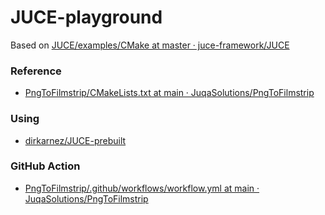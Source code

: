 JUCE-playground
===============
Based on [JUCE/examples/CMake at master · juce-framework/JUCE](https://github.com/juce-framework/JUCE/tree/master/examples/CMake)

### Reference
- [PngToFilmstrip/CMakeLists.txt at main · JuqaSolutions/PngToFilmstrip](https://github.com/JuqaSolutions/PngToFilmstrip/blob/main/CMakeLists.txt)

### Using
- [dirkarnez/JUCE-prebuilt](https://github.com/dirkarnez/JUCE-prebuilt)

### GitHub Action
- [PngToFilmstrip/.github/workflows/workflow.yml at main · JuqaSolutions/PngToFilmstrip](https://github.com/JuqaSolutions/PngToFilmstrip/blob/main/.github/workflows/workflow.yml)

